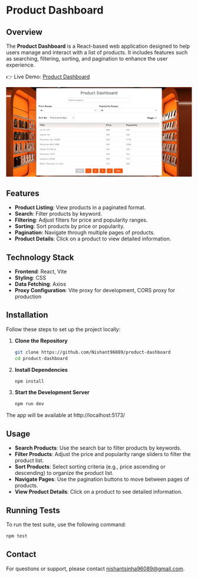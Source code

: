 # Product Dashboard

## Overview

The **Product Dashboard** is a React-based web application designed to help users manage and interact with a list of products. It includes features such as searching, filtering, sorting, and pagination to enhance the user experience.

👉 Live Demo: <a href='https://product-dashboard-bay.vercel.app/'>Product Dashboard</a>

![Product Dashboard](https://github.com/Nishant96089/product-dashboard/blob/main/src/assets/Screenshot%202024-09-07%20145800.png)

## Features

- **Product Listing**: View products in a paginated format.
- **Search**: Filter products by keyword.
- **Filtering**: Adjust filters for price and popularity ranges.
- **Sorting**: Sort products by price or popularity.
- **Pagination**: Navigate through multiple pages of products.
- **Product Details**: Click on a product to view detailed information.

## Technology Stack

- **Frontend**: React, Vite
- **Styling**: CSS
- **Data Fetching**: Axios
- **Proxy Configuration**: Vite proxy for development, CORS proxy for production

## Installation

Follow these steps to set up the project locally:

1. **Clone the Repository**

   ```bash
   git clone https://github.com/Nishant96089/product-dashboard
   cd product-dashboard

2. **Install Dependencies**

   ```bash
   npm install

3. **Start the Development Server**

   ```bash
   npm run dev

The app will be available at http://localhost:5173/   

## Usage

- **Search Products**: Use the search bar to filter products by keywords.
- **Filter Products**: Adjust the price and popularity range sliders to filter the product list.
- **Sort Products**: Select sorting criteria (e.g., price ascending or descending) to organize the product list.
- **Navigate Pages**: Use the pagination buttons to move between pages of products.
- **View Product Details**: Click on a product to see detailed information.

## Running Tests

To run the test suite, use the following command:

   ```bash
   npm test
   ```

## Contact

For questions or support, please contact [nishantsinha96089@gmail.com](mailto:nishantsinha96089@gmail.com). 




